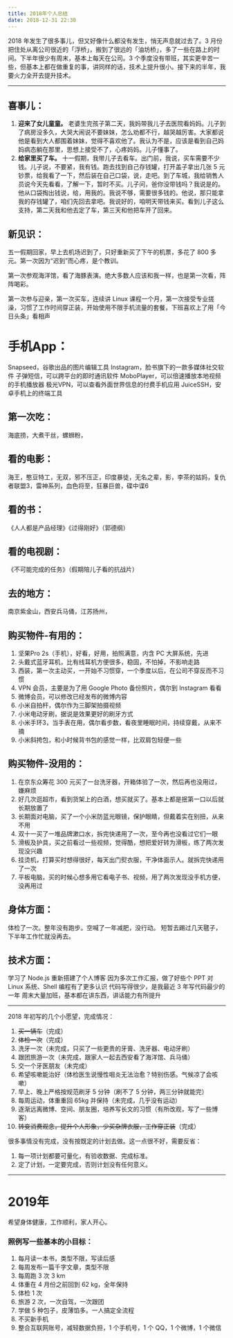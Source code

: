 ```yaml
---
title: 2018年个人总结
date: 2018-12-31 22:30
---
```


2018 年发生了很多事儿，但又好像什么都没有发生，悄无声息就过去了。3 月份把住处从离公司很近的「浮桥」，搬到了很远的「油坊桥」，多了一些在路上的时间。下半年很少有周末，基本上每天在公司。3 个季度没有带班，其实更辛苦一些，但基本上都在做重复的事，讲同样的话，技术上提升很小。接下来的半年，我要火力全开去提升技术。

<!-- more -->

---

## 喜事儿：
1. **迎来了女儿童童。** 老婆生完孩子第二天，我妈带我儿子去医院看妈妈。儿子到了病房没多久，大哭大闹说不要妹妹，怎么劝都不行，越哭越厉害。大家都说他是看到大人都围着妹妹，觉得不喜欢他了。我认为不是，应该是看到自己妈妈病态躺在那里，思想上接受不了，心疼妈妈。儿子懂事了。
2. **给家里买了车。** 十一假期，我带儿子去看车。出门前，我说，买车需要不少钱。儿子说，不要紧，我有钱。跑去找到自己存钱罐，打开盖子拿出几张 5 元钞票，给我看了一下，然后装在自己口袋，说，走吧。到了车城，我给销售人员说今天先看看，了解一下，暂时不买。儿子问，爸你没带钱吗？我说是的。他从口袋掏出钱说，给，用我的。我说不够，需要很多钱的。他说，那只能拿我的存钱罐了，咱们先回去拿吧。我说好的，咱明天带钱来买。看到儿子这么支持，第二天我和他去定了车，第三天和他把车开了回来。

## 新见识：
五一假期回家，早上去机场迟到了，只好重新买了下午的机票，多花了 800 多元。第一次因为“迟到”而心疼，是个教训。

第一次参观海洋馆，看了海豚表演。绝大多数人应该和我一样，也是第一次看，阵阵喝彩。

第一次参与迎亲，第一次买车，连续讲 Linux 课程一个月，第一次接受专业搓澡，习惯了工作时间穿正装，开始使用不限手机流量的套餐，下班喜欢上了用「今日头条」看相声

# 手机App：
Snapseed，谷歌出品的图片编辑工具
Instagram，脸书旗下的一款多媒体社交软件
子弹短信，可以跨平台的即时通讯软件
MoboPlayer，可以倍速播放本地视频的手机播放器
极光VPN，可以查看外面世界信息的付费手机应用
JuiceSSH，安卓手机上的终端工具

## 第一次吃：
海底捞，大煮干丝，螺蛳粉，

## 看的电影：
海王，憨豆特工，无双，邪不压正，印度暴徒，无名之辈，影，李茶的姑妈，复仇者联盟3，雷神系列，血色将至，狂暴巨兽，碟中谍6

## 看的书：
《人人都是产品经理》《过得刚好》（郭德纲）

## 看的电视剧：
《不可能完成的任务》（假期陪儿子看的抗战片）

## 去的地方：
南京紫金山，西安兵马俑，江苏扬州，

## 购买物件-有用的：
1. 坚果Pro 2s（手机），好看，好用，拍照满意，内含 PC 大屏系统，先进
2. 头戴式蓝牙耳机，比有线耳机方便很多，稳固，不怕掉，不影响走路
3. 西装，第一次主动买，一开始不习惯穿，一个季度以后，在公司不穿反而不习惯
4. VPN 会员，主要是为了用 Google Photo 备份照片，偶尔到 Instagram 看看
5. 微博会员，可以修改已经发布的微博内容
6. 小米自拍杆，偶尔作为三脚架拍摄视频
7. 小米电动牙刷，据说是效果更好的刷牙方式
8. 小米手环3，当手表在用，偶尔看步数，看夜里睡眠时间，持续穿戴，从来不摘
9. 小米斜挎包，和小时候背书包的感觉一样，比双肩包轻便一些

## 购买物件-没用的：
1. 在京东众筹花 300 元买了一台洗牙器，开箱体验了一次，然后再也没用过，嫌麻烦
2. 好几次逛超市，看到货架上的白酒，想买就买了。基本上都是抿第一口以后就长期放置了
3. 长期面对电脑，买了一个小米防蓝光眼镜，保护眼睛，但戴着实在别扭，从来不用
4. 双十一买了一堆品牌漱口水，拆完快递用了一次，至今再也没看过它们一眼
5. 滑板及护具，买之前看过一些视频，觉得酷，想把爱好转为滑板，练了两次发现没兴趣
6. 挂烫机，打算买时想得很好，每天出门熨衣服，干净体面示人。就拆完快递用了一次
7. 平板电脑，买的时候心想多用它看电子书、视频，用了两次发现没手机方便，没再用过

## 身体方面：
体检了一次。整年没有跑步。空喊了一年减肥，没行动。
短暂去踢过几天毽子，下半年工作忙就没再去。

## 技术方面：
学习了 Node.js
重新搭建了个人博客
因为多次工作汇报，做了好些个 PPT
对 Linux 系统、Shell 编程有了更多认识
代码写得很少，是我最近 3 年写代码最少的一年
周末大量加班，基本都在讲东西，讲话能力有所提升

---

2018 年初写的几个小愿望，完成情况：
1. <del>买一辆车</del>（完成）
2. <del>体检一次</del>（完成）
3. 洗牙一次（未完成，只买了一些更贵的牙膏、洗牙器、电动牙刷）
4. 跟团旅游一次（未完成，跟家人一起去西安看了海洋馆、兵马俑）
5. 交一个牙医朋友（未完成）
6. 希望咳嗽能治好（体检医生说慢性咽炎无法治愈？特别伤感。气候凉了会咳嗽）
7. 早上、晚上严格按规范刷牙 5 分钟（刷不了 5 分钟，两三分钟就能完）
8. 每周运动，体重重回 65kg 并保持（未完成，几乎没有运动）
9. 逐渐远离微博、空间、朋友圈，培养写长文的习惯（有所改观，写了一些博客）
10. <del>转变消费观念，提升个人形象，少买杂牌衣服，工作穿正装</del>（完成）

很多事情没有完成，没有按既定的计划去做。这一点很不好，需要反省：
1. 每一项计划都要可量化，有验收数据、完成标准。
2. 定了计划，一定要完成，否则计划没有任何意义。

---

# 2019年

希望身体健康，工作顺利，家人开心。

### 照例写一些基本的小目标：
1. 每月读一本书，类型不限，写读后感
2. 每周发布一篇千字文章，类型不限
3. 每周跑 3 次 3 km
4. 体重在 4 月份之前回到 62 kg，全年保持
5. 体检 1 次
6. 旅游 2 次，一次自驾，一次跟团
7. 学做 5 种包子，皮薄馅多。一人搞定全流程
8. 不买新手机
9. 整合互联网账号，减轻数据负担，1 个手机号，1 个 QQ，1 个微博，1 个微信